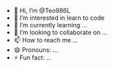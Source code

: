 - 👋 Hi, I’m @Teo986L
- 👀 I’m interested in learn to code 
- 🌱 I’m currently learning ...
- 💞️ I’m looking to collaborate on ...
- 📫 How to reach me ...
- 😄 Pronouns: ...
- ⚡ Fun fact: ...

<!---
Teo986L/Teo986L is a ✨ special ✨ repository because its `README.md` (this file) appears on your GitHub profile.
You can click the Preview link to take a look at your changes.
--->
